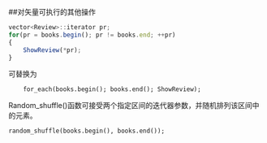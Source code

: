 ##对矢量可执行的其他操作

```javascript
vector<Review>::iterator pr;
for(pr = books.begin(); pr != books.end; ++pr)
{
    ShowReview(*pr);
}
```
可替换为

        for_each(books.begin(); books.end(); ShowReview);


Random_shuffle()函数可接受两个指定区间的迭代器参数，并随机排列该区间中的元素。

    random_shuffle(books.begin(), books.end());